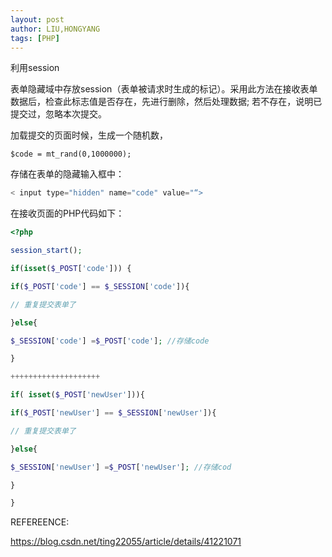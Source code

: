 ```yaml
---
layout: post
author: LIU,HONGYANG
tags: [PHP]
---
```






利用session

 

表单隐藏域中存放session（表单被请求时生成的标记）。采用此方法在接收表单数据后，检查此标志值是否存在，先进行删除，然后处理数据; 若不存在，说明已提交过，忽略本次提交。

 

加载提交的页面时候，生成一个随机数，



```
$code = mt_rand(0,1000000);
```





存储在表单的隐藏输入框中：



```php
< input type="hidden" name="code" value="“>
```





在接收页面的PHP代码如下：





 ```php
<?php

session_start();

if(isset($_POST['code'])) {

if($_POST['code'] == $_SESSION['code']){

// 重复提交表单了

}else{

$_SESSION['code'] =$_POST['code']; //存储code

}

++++++++++++++++++++

if( isset($_POST['newUser'])){

if($_POST['newUser'] == $_SESSION['newUser']){

// 重复提交表单了

}else{

$_SESSION['newUser'] =$_POST['newUser']; //存储cod

}

}
 ```





 

REFEREENCE:

https://blog.csdn.net/ting22055/article/details/41221071

 